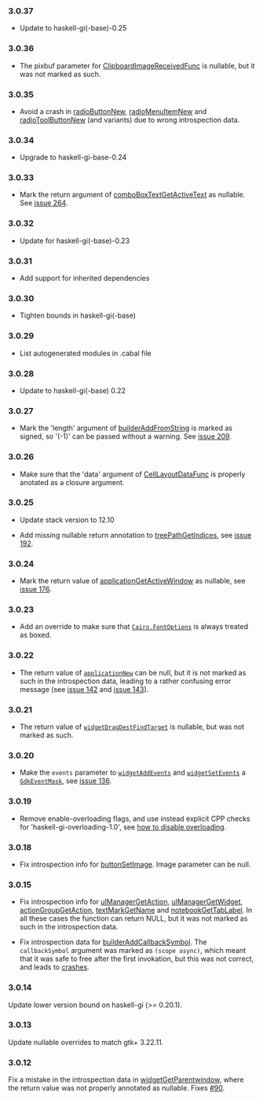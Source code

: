 ### 3.0.37

+ Update to haskell-gi(-base)-0.25

### 3.0.36

+ The pixbuf parameter for [ClipboardImageReceivedFunc](https://hackage.haskell.org/package/gi-gtk-3.0.36/docs/GI-Gtk-Callbacks.html#g:signal:ClipboardImageReceivedFunc) is nullable, but it was not marked as such.

### 3.0.35

+ Avoid a crash in [radioButtonNew](https://hackage.haskell.org/package/gi-gtk-3.0.35/docs/GI-Gtk-Objects-RadioButton.html#g:method:new), [radioMenuItemNew](https://hackage.haskell.org/package/gi-gtk-3.0.35/docs/GI-Gtk-Objects-RadioMenuItem.html#g:method:new) and [radioToolButtonNew](https://hackage.haskell.org/package/gi-gtk-3.0.35/docs/GI-Gtk-Objects-RadioToolButton.html#g:method:new) (and variants) due to wrong introspection data.

### 3.0.34

+ Upgrade to haskell-gi-base-0.24

### 3.0.33

+ Mark the return argument of [comboBoxTextGetActiveText](https://hackage.haskell.org/package/gi-gtk-3.0.33/docs/GI-Gtk-Objects-ComboBoxText.html#v:comboBoxTextGetActiveText) as nullable. See [issue 264](https://github.com/haskell-gi/haskell-gi/issues/264).

### 3.0.32

+ Update for haskell-gi(-base)-0.23

### 3.0.31

+ Add support for inherited dependencies

### 3.0.30

+ Tighten bounds in haskell-gi(-base)

### 3.0.29

+ List autogenerated modules in .cabal file

### 3.0.28

+ Update to haskell-gi(-base) 0.22

### 3.0.27

+ Mark the 'length' argument of [builderAddFromString](https://hackage.haskell.org/package/gi-gtk-3.0.27/docs/GI-Gtk-Objects-Builder.html#v:builderAddFromString) is marked as signed, so '(-1)' can be passed without a warning. See [issue 209](https://github.com/haskell-gi/haskell-gi/issues/209).

### 3.0.26

+ Make sure that the 'data' argument of [CellLayoutDataFunc](https://hackage.haskell.org/package/gi-gtk/docs/GI-Gtk-Callbacks.html#t:CellLayoutDataFunc) is properly anotated as a closure argument.

### 3.0.25

+ Update stack version to 12.10

+ Add missing nullable return annotation to [treePathGetIndices](https://hackage.haskell.org/package/gi-gtk/docs/GI-Gtk-Structs-TreePath.html#v:treePathGetIndices), see [issue 192](https://github.com/haskell-gi/haskell-gi/issues/192).

### 3.0.24

+ Mark the return value of [applicationGetActiveWindow](https://hackage.haskell.org/package/gi-gtk-3.0.24/docs/GI-Gtk-Objects-Application.html#v:applicationGetActiveWindow) as nullable, see [issue 176](https://github.com/haskell-gi/haskell-gi/issues/176).

### 3.0.23

+ Add an override to make sure that [`Cairo.FontOptions`](https://hackage.haskell.org/package/gi-cairo/docs/GI-Cairo-Structs-FontOptions.html) is always treated as boxed.

### 3.0.22

+ The return value of [`applicationNew`](https://hackage.haskell.org/package/gi-gtk/docs/GI-Gtk-Objects-Application.html#v:applicationNew) can be null, but it is not marked as such in the introspection data, leading to a rather confusing error message (see [issue 142](https://github.com/haskell-gi/haskell-gi/issues/142) and [issue 143](https://github.com/haskell-gi/haskell-gi/issues/143)).

### 3.0.21

+ The return value of [`widgetDragDestFindTarget`](https://hackage.haskell.org/package/gi-gtk/docs/GI-Gtk-Objects-Widget.html#v:widgetDragDestFindTarget) is nullable, but was not marked as such.

### 3.0.20

+ Make the `events` parameter to [`widgetAddEvents`](https://hackage.haskell.org/package/gi-gtk/docs/GI-Gtk-Objects-Widget.html#v:widgetAddEvents) and [`widgetSetEvents`](https://hackage.haskell.org/package/gi-gtk/docs/GI-Gtk-Objects-Widget.html#v:widgetSetEvents) a [`GdkEventMask`](https://hackage.haskell.org/package/gi-gdk/docs/GI-Gdk-Flags.html#t:EventMask), see [issue 136](https://github.com/haskell-gi/haskell-gi/issues/136).

### 3.0.19

+ Remove enable-overloading flags, and use instead explicit CPP checks for 'haskell-gi-overloading-1.0', see [how to disable overloading](https://github.com/haskell-gi/haskell-gi/wiki/Overloading\#disabling-overloading).

### 3.0.18

+ Fix introspection info for [buttonSetImage](https://hackage.haskell.org/package/gi-gtk/docs/GI-Gtk-Objects-Button.html#v:buttonSetImage). Image parameter can be null.

### 3.0.15

+ Fix introspection info for [uIManagerGetAction](https://hackage.haskell.org/package/gi-gtk/docs/GI-Gtk-Objects-UIManager.html#v:uIManagerGetAction), [uIManagerGetWidget](https://hackage.haskell.org/package/gi-gtk/docs/GI-Gtk-Objects-UIManager.html#v:uIManagerGetWidget), [actionGroupGetAction](https://hackage.haskell.org/package/gi-gtk/docs/GI-Gtk-Objects-ActionGroup.html#v:actionGroupGetAction), [textMarkGetName](https://hackage.haskell.org/package/gi-gtk/docs/GI-Gtk-Objects-TextMark.html#v:textMarkGetName) and [notebookGetTabLabel](https://hackage.haskell.org/package/gi-gtk/docs/GI-Gtk-Objects-Notebook.html#v:notebookGetTabLabel). In all these cases the function can return NULL, but it was not marked as such in the introspection data.

+ Fix introspection data for [builderAddCallbackSymbol](https://hackage.haskell.org/package/gi-gtk/docs/GI-Gtk-Objects-Builder.html#v:builderAddCallbackSymbol). The `callbackSymbol` argument was marked as `(scope async)`, which meant that it was safe to free after the first invokation, but this was not correct, and leads to [crashes](https://github.com/haskell-gi/haskell-gi/issues/104).

### 3.0.14

Update lower version bound on haskell-gi (>= 0.20.1).

### 3.0.13

Update nullable overrides to match gtk+ 3.22.11.

### 3.0.12

Fix a mistake in the introspection data in [widgetGetParentwindow](https://hackage.haskell.org/package/gi-gtk/docs/GI-Gtk-Objects-Widget.html#v:widgetGetParentWindow), where the return value was not properly annotated as nullable. Fixes [#90](https://github.com/haskell-gi/haskell-gi/issues/90).
